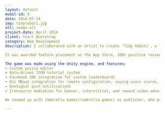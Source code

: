 ```yaml
---
layout: default
modal-id: 5
date: 2014-07-14
img: tidyrobots.jpg
alt: image-alt
project-date: April 2014
client: Start Bootstrap
category: Web Development
description: I collaborated with an artist to create 'Tidy Robots', a free-to-play mobile puzzle game. It was developed over a number of years, part-time, weekends and evenings. I was responsible for design, programming, music, and audio.

It was awarded feature placement on the App Store, 100% positive reviews, and an average 4.7/5 user rating.

The game was made using the Unity engine, and features:
- Custom puzzle editor
- Data-driven JSON tutorial system
- Facebook SDK integration for custom leaderboards
- Kii MBaaS integration for remote configuration, saving users scores, pushing weekly puzzle updates without an app update
- OneSignal push notifications
- Ironsource mediation for banner, interstitial, and reward video adverts

We teamed up with [Umbrella Games](umbrella.games) as publisher, who provided assistance with final art polish, marketing, QA, localisation, and release support.

---
```

